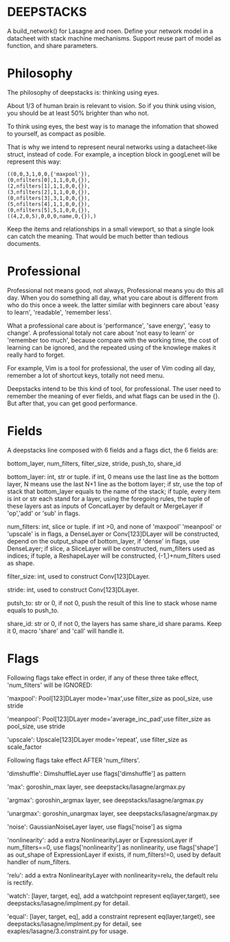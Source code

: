 # DEEPSTACKS
A build_network() for Lasagne and noen. Define your network model in a
datacheet with stack machine mechanisms.  Support reuse part of model as
function, and share parameters.

# Philosophy
The philosophy of deepstacks is: thinking using eyes.

About 1/3 of human brain is relevant to vision. So if you think using vision,
you should be at least 50% brighter than who not.

To think using eyes, the best way is to manage the infomation that showed to
yourself, as compact as posible.

That is why we intend to represent neural networks using a datacheet-like
struct, instead of code. For example, a inception block in googLenet will be
represent this way:

	((0,0,3,1,0,0,{'maxpool'}),
	(0,nfilters[0],1,1,0,0,{}),
	(2,nfilters[1],1,1,0,0,{}),
	(3,nfilters[2],1,1,0,0,{}),
	(0,nfilters[3],3,1,0,0,{}),
	(5,nfilters[4],1,1,0,0,{}),
	(0,nfilters[5],5,1,0,0,{}),
	((4,2,0,5),0,0,0,name,0,{}),)

Keep the items and relationships in a small viewport, so that a single look can
catch the meaning. That would be much better than tedious documents.

# Professional
Professional not means good, not always, Professional means you do this all
day. When you do something all day, what you care about is different from who
do this once a week. the latter similar with beginners care about 'easy to
learn', 'readable', 'remember less'. 

What a professional care about is 'performance', 'save energy', 'easy to
change'. A professional totaly not care about 'not easy to learn' or 'remember
too much', because compare with the working time, the cost of learning can be
ignored, and the repeated using of the knowlege makes it really hard to forget.

For example, Vim is a tool for professional, the user of Vim coding all day,
remember a lot of shortcut keys, totally not need menu.

Deepstacks intend to be this kind of tool, for professional. The user need to
remember the meaning of ever fields, and what flags can be used in the {}. But
after that, you can get good performance.

# Fields

A deepstacks line composed with 6 fields and a flags dict, the 6 fields are:

  bottom_layer, num_filters, filter_size, stride, push_to, share_id

bottom_layer: int, str or tuple. if int, 0 means use the last line as the
bottom layer, N means use the last N+1 line as the bottom layer; if str, use
the top of stack that bottom_layer equals to the name of the stack; if tuple,
every item is int or str each stand for a layer, using the foregoing rules, the
tuple of these layers ast as inputs of ConcatLayer by default or MergeLayer if
'op','add' or 'sub' in flags.

num_filters: int, slice or tuple. if int >0, and none of 'maxpool' 'meanpool' or
'upscale' is in flags, a DenseLayer or Conv[123]DLayer will be
constructed, depend on the output_shape of bottom_layer, if 'dense' in flags,
use DenseLayer; if slice, a SliceLayer will be constructed, num_filters used as
indices; if tuple, a ReshapeLayer will be constructed, (-1,)+num_filters used
as shape.

filter_size: int, used to construct Conv[123]DLayer.

stride: int, used to construct Conv[123]DLayer.

putsh_to: str or 0, if not 0, push the result of this line to stack whose name equals to push_to.

share_id: str or 0, if not 0, the layers has same share_id share params. Keep
it 0, macro 'share' and 'call' will handle it.

# Flags
Following flags take effect in order, if any of these three take effect,
'num_filters' will be IGNORED:

'maxpool': Pool[123]DLayer mode='max',use filter_size as pool_size, use stride

'meanpool': Pool[123]DLayer mode='average_inc_pad',use filter_size as pool_size, use stride

'upscale': Upscale[123]DLayer mode='repeat', use filter_size as scale_factor

Following flags take effect AFTER 'num_filters'.

'dimshuffle': DimshuffleLayer use flags['dimshuffle'] as pattern

'max': goroshin_max layer, see deepstacks/lasagne/argmax.py

'argmax': goroshin_argmax layer, see deepstacks/lasagne/argmax.py

'unargmax': goroshin_unargmax layer, see deepstacks/lasagne/argmax.py

'noise': GaussianNoiseLayer layer, use flags['noise'] as sigma

'nonlinearity': add a extra NonlinearityLayer or ExpressionLayer if
num_filters==0, use flags['nonlinearity'] as nonlinearity, use flags['shape']
as out_shape of ExpressionLayer if exists, if num_filters!=0, used by default
handler of num_filters.

'relu': add a extra NonlinearityLayer with nonlinearity=relu, the default relu
is rectify.

'watch': [layer, target, eq], add a watchpoint represent eq(layer,target), see
deepstacks/lasagne/implment.py for detail.

'equal': [layer, target, eq], add a constraint represent eq(layer,target), see
deepstacks/lasagne/implment.py for detail, see exaples/lasagne/3.constraint.py
for usage.
